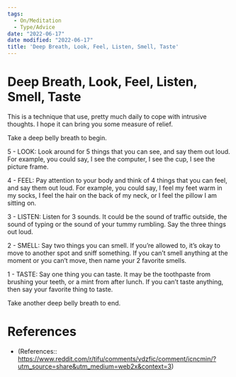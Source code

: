 ```yaml
---
tags:
  - On/Meditation 
  - Type/Advice 
date: "2022-06-17"
date modified: "2022-06-17"
title: 'Deep Breath, Look, Feel, Listen, Smell, Taste'
---
```


# Deep Breath, Look, Feel, Listen, Smell, Taste
This is a technique that use, pretty much daily to cope with intrusive thoughts. I hope it can bring you some measure of relief.

Take a deep belly breath to begin.

5 - LOOK: Look around for 5 things that you can see, and say them out loud. For example, you could say, I see the computer, I see the cup, I see the picture frame.

4 - FEEL: Pay attention to your body and think of 4 things that you can feel, and say them out loud. For example, you could say, I feel my feet warm in my socks, I feel the hair on the back of my neck, or I feel the pillow I am sitting on.

3 - LISTEN: Listen for 3 sounds. It could be the sound of traffic outside, the sound of typing or the sound of your tummy rumbling. Say the three things out loud.

2 - SMELL: Say two things you can smell. If you’re allowed to, it’s okay to move to another spot and sniff something. If you can’t smell anything at the moment or you can’t move, then name your 2 favorite smells.

1 - TASTE: Say one thing you can taste. It may be the toothpaste from brushing your teeth, or a mint from after lunch. If you can’t taste anything, then say your favorite thing to taste.

Take another deep belly breath to end.

# References
- (References:: https://www.reddit.com/r/tifu/comments/vdzfic/comment/icncmin/?utm_source=share&utm_medium=web2x&context=3)
